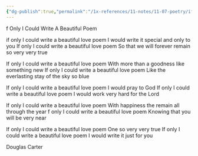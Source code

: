 ```yaml
---
{"dg-publish":true,"permalink":"/1x-references/11-notes/11-07-poetry/if-only-i-could-write-a-beautiful-poem-douglas-carter/","title":"If Only I Could Write A Beautiful Poem - Douglas Carter"}
---
```



f Only I Could Write A Beautiful Poem
  	
if only I could write a beautiful love poem
I would write it special and only to you
If only I could write a beautiful love poem
So that we will forever remain so very very true

If only I could write a beautiful love poem
With more than a goodness like something new
If only I could write a beautiful love poem
Like the everlasting stay of the sky so blue

If only I could write a beautiful love poem
I would pray to God
If only I could write a beautiful love poem
I would work very hard for the Lord

If only I could write a beautiful love poem
With happiness the remain all through the year
f only I could write a beautiful love poem
Knowing that you will be very near

If only I could write a beautiful love poem
One so very very true
If only I could write a beautiful love poem
I would write it just for you

Douglas Carter 
